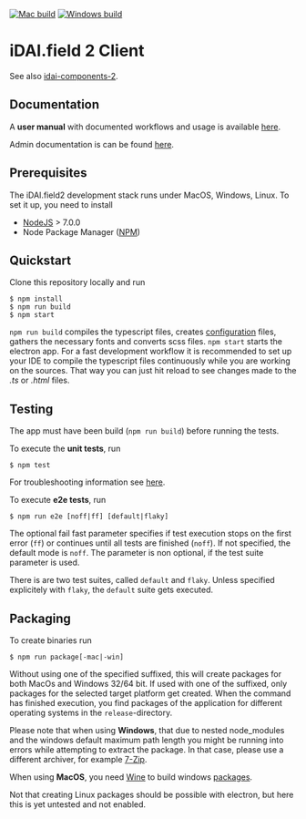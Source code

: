 [![Mac build](https://img.shields.io/travis/dainst/idai-field-client/master.svg?label=mac%20build)](https://travis-ci.org/dainst/idai-field-client)
[![Windows build](https://img.shields.io/appveyor/ci/dainst/idai-field-client/master.svg?label=windows%20build)](https://ci.appveyor.com/project/dainst/idai-field-client)

# iDAI.field 2 Client  

See also [idai-components-2](https://github.com/dainst/idai-components-2).

## Documentation

A **user manual** with documented workflows and usage is available 
[here](https://github.com/dainst/idai-field-documentation).

Admin documentation is can be found [here](docs/README.md).
   
## Prerequisites

The iDAI.field2 development stack runs under MacOS, Windows, Linux. 
To set it up, you need to install

* [NodeJS](https://nodejs.org/en/) > 7.0.0
* Node Package Manager ([NPM](https://www.npmjs.com/)) 

## Quickstart

Clone this repository locally and run

```
$ npm install
$ npm run build
$ npm start
```

`npm run build` compiles the typescript files, creates [configuration](config/README.md) files, gathers
 the necessary fonts and converts scss files. `npm start` starts the electron app. For a fast development 
 workflow it is recommended to set up your IDE to compile the typescript files continuously while you are 
 working on the sources. That way you can just hit reload to see changes made to the *.ts* or *.html* files.

## Testing

The app must have been build (`npm run build`) before running the tests.

To execute the **unit tests**, run 

```
$ npm test   
```

For troubleshooting information see [here](docs/unit-test-troubleshooting.md).

To execute **e2e tests**, run 

```
$ npm run e2e [noff|ff] [default|flaky]
```

The optional fail fast parameter specifies if test execution stops on the first error (`ff`) or continues until all tests are finished (`noff`). If not specified, the default mode is `noff`. The parameter is non optional, if the test suite parameter is used.

There is are two test suites, called `default` and `flaky`. Unless specified explicitely with `flaky`, the `default` suite gets executed. 

## Packaging

To create binaries run 

```
$ npm run package[-mac|-win]
```

Without using one of the specified suffixed, this will create packages for both MacOs and Windows 32/64 bit.
If used with one of the suffixed, only packages for the selected target platform get created. When the command has finished execution, you find packages of the application for different operating systems in the `release`-directory.

Please note that when using **Windows**, that due to nested node_modules and the 
windows default maximum path length you might be running into errors while attempting
to extract the package. In that case, please use a different archiver, for example [7-Zip](http://www.7-zip.org/download.html).

When using **MacOS**, you need [Wine](http://www.davidbaumgold.com/tutorials/wine-mac/) to build windows [packages](https://github.com/dainst/idai-field-client/blob/master/README.md#packacking).

Not that creating Linux packages should be possible with electron, but here this is yet untested and not enabled.


